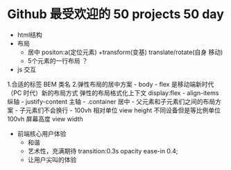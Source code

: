 # Github 最受欢迎的 50 projects 50 day
- html结构
- 布局
    - 居中
       positon:a(定位元素) +transform(变基) translate/rotate(自身 移动) 
    - 5个元素的一行布局 ？
- js 交互


1.合适的标签 BEM 类名 
2.弹性布局的居中方案
    - body
    - flex 是移动端新时代（PC 时代）新的布局方式
      弹性的布局格式化上下文 display:flex
      - align-items 纵轴
      - justify-content 主轴
      - .container 居中
      - 父元素和子元素们之间的布局方案
          - 子元素们不会换行
    - 100vh 相对单位
        view height 不同设备但是等比例单位 100vh 屏幕高度
        view width

- 前端核心用户体验
   - 和谐
   - 艺术性，充满期待
   transition:0.3s opacity ease-in 0.4;
   - 让用户尖叫的体验